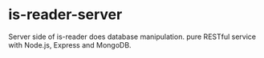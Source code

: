 is-reader-server
================

Server side of is-reader does database manipulation. pure RESTful service with Node.js, Express and MongoDB.
